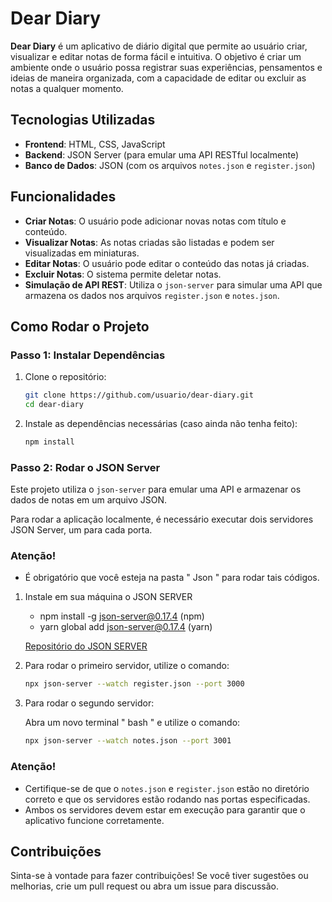 # Dear Diary

**Dear Diary** é um aplicativo de diário digital que permite ao usuário criar, visualizar e editar notas de forma fácil e intuitiva. O objetivo é criar um ambiente onde o usuário possa registrar suas experiências, pensamentos e ideias de maneira organizada, com a capacidade de editar ou excluir as notas a qualquer momento.

## Tecnologias Utilizadas

- **Frontend**: HTML, CSS, JavaScript
- **Backend**: JSON Server (para emular uma API RESTful localmente)
- **Banco de Dados**: JSON (com os arquivos `notes.json` e `register.json`)

## Funcionalidades

- **Criar Notas**: O usuário pode adicionar novas notas com título e conteúdo.
- **Visualizar Notas**: As notas criadas são listadas e podem ser visualizadas em miniaturas.
- **Editar Notas**: O usuário pode editar o conteúdo das notas já criadas.
- **Excluir Notas**: O sistema permite deletar notas.
- **Simulação de API REST**: Utiliza o `json-server` para simular uma API que armazena os dados nos arquivos `register.json` e `notes.json`.

## Como Rodar o Projeto

### Passo 1: Instalar Dependências

1. Clone o repositório:
    ```bash
    git clone https://github.com/usuario/dear-diary.git
    cd dear-diary
    ```

2. Instale as dependências necessárias (caso ainda não tenha feito):
    ```bash
    npm install
    ```

### Passo 2: Rodar o JSON Server

Este projeto utiliza o `json-server` para emular uma API e armazenar os dados de notas em um arquivo JSON.

Para rodar a aplicação localmente, é necessário executar dois servidores JSON Server, um para cada porta.

### Atenção! 

- É obrigatório que você esteja na pasta " Json " para rodar tais códigos.

1. Instale em sua máquina o JSON SERVER

    - npm install -g json-server@0.17.4  (npm)  
    - yarn global add json-server@0.17.4  (yarn)

    [Repositório do JSON SERVER](https://github.com/typicode/json-server/tree/v0)

2. Para rodar o primeiro servidor, utilize o comando:
    ```bash
    npx json-server --watch register.json --port 3000
    ```

3. Para rodar o segundo servidor:

    Abra um novo terminal " bash " e utilize o comando:

    ```bash
    npx json-server --watch notes.json --port 3001
    ```

### Atenção!

- Certifique-se de que o `notes.json` e `register.json` estão no diretório correto e que os servidores estão rodando nas portas especificadas.
- Ambos os servidores devem estar em execução para garantir que o aplicativo funcione corretamente.

## Contribuições

Sinta-se à vontade para fazer contribuições! Se você tiver sugestões ou melhorias, crie um pull request ou abra um issue para discussão.

